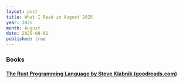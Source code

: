 ```yaml
---
layout: post
title: What I Read in August 2025
year: 2025
month: August
date: 2025-08-01
published: true
---
```


### Books

#### [The Rust Programming Language by Steve Klabnik (goodreads.com)](https://www.goodreads.com/book/show/25008661-the-rust-programming-language)





